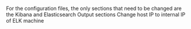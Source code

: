 For the configuration files, the only sections that need to be changed are the Kibana and Elasticsearch Output sections
Change host IP to internal IP of ELK machine
